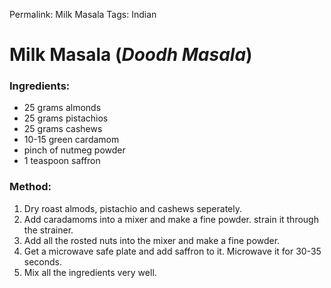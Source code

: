 Permalink: Milk Masala
Tags: Indian

# Milk Masala (_Doodh Masala_)

### Ingredients: 
* 25 grams almonds
* 25 grams pistachios
* 25 grams cashews 
* 10-15 green cardamom
* pinch of nutmeg powder
* 1 teaspoon saffron

### Method:
1. Dry roast almods, pistachio and cashews seperately. 
2. Add caradamoms into a mixer and make a fine powder. strain it through the strainer. 
3. Add all the rosted nuts into the mixer and make a fine powder. 
4. Get a microwave safe plate and add saffron to it. Microwave it for 30-35 seconds. 
5. Mix all the ingredients very well. 